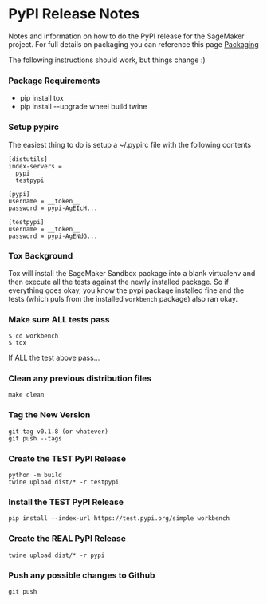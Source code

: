# PyPI Release Notes

Notes and information on how to do the PyPI release for the SageMaker project. For full details on packaging you can reference this page
[Packaging](https://packaging.python.org/tutorials/packaging-projects/#packaging-your-project)

The following instructions should work, but things change :)

### Package Requirements

-   pip install tox
-   pip install \--upgrade wheel build twine

### Setup pypirc

The easiest thing to do is setup a \~/.pypirc file with the following
contents

``` {.bash}
[distutils]
index-servers =
  pypi
  testpypi

[pypi]
username = __token__
password = pypi-AgEIcH...

[testpypi]
username = __token__
password = pypi-AgENdG...

```

### Tox Background

Tox will install the SageMaker Sandbox package into a blank virtualenv and then execute all the tests against the newly installed package. So if everything goes okay, you know the pypi package installed fine and the tests (which puls from the installed `workbench` package) also ran okay.

### Make sure ALL tests pass

``` {.bash}
$ cd workbench
$ tox 
```

If ALL the test above pass\...

### Clean any previous distribution files
```
make clean
```
### Tag the New Version
```
git tag v0.1.8 (or whatever)
git push --tags
```

### Create the TEST PyPI Release

``` {.bash}
python -m build
twine upload dist/* -r testpypi
```

### Install the TEST PyPI Release

``` {.bash}
pip install --index-url https://test.pypi.org/simple workbench
```

### Create the REAL PyPI Release

``` {.bash}
twine upload dist/* -r pypi
```

### Push any possible changes to Github

``` {.bash}
git push
```
